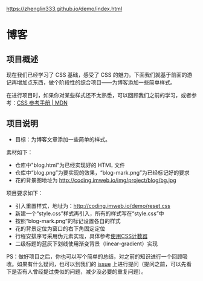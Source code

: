 https://zhenglin333.github.io/demo/index.html
# 博客

## 项目概述

现在我们已经学习了 CSS 基础，感受了 CSS 的魅力。下面我们就基于前面的游记再增加点东西，做个阶段性的综合项目——为博客添加一些简单样式。

在进行项目时，如果你对某些样式还不太熟悉，可以回顾我们之前的学习，或者参考：[CSS 参考手册  | MDN](https://developer.mozilla.org/zh-CN/docs/Web/CSS/Reference)


## 项目说明

- 目标：为博客文章添加一些简单的样式。

素材如下：

- 仓库中"blog.html"为已经实现好的 HTML 文件
- 仓库中“blog.png”为要实现的效果，“blog-mark.png”为已经标记好的要求
- 花的背景图地址为 http://coding.imweb.io/img/project/blog/bg.jpg 

项目要求如下：

- 引入重置样式，地址为：http://coding.imweb.io/demo/reset.css
- 新建一个“style.css”样式再引入，所有的样式写在“style.css”中
- 按照“blog-mark.png”的标记设置各自的样式
- 花的背景定位为窗口的右下角固定定位
- 行程安排序号采用伪元素实现，具体参考[使用CSS计数器](https://developer.mozilla.org/zh-CN/docs/Web/Guide/CSS/Counters)
- 二级标题的蓝灰下划线使用渐变背景（linear-gradient）实现


PS：做好项目之后，你也可以写个简单的总结，对之前的知识进行一个回顾吸收。如果有什么疑问，也可以到我们的 [issue](http://git.imweb.io/imweb-teacher/blog/issues) 上进行提问（提问之前，可以先看下是否有人曾经提过类似的问题，减少没必要的重复问题）。
